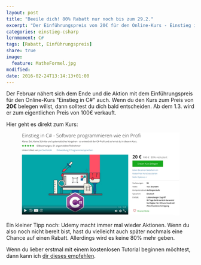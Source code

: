 ```yaml
---
layout: post
title: "Beeile dich! 80% Rabatt nur noch bis zum 29.2."
excerpt: "Der Einführungspreis von 20€ für den Online-Kurs - Einstieg in C# - ist nur noch bis zum 29.2. gültig"
categories: einstieg-csharp
lernmoment: C#
tags: [Rabatt, Einführungspreis]
share: true
image:
  feature: MatheFormel.jpg
modified:
date: 2016-02-24T13:14:13+01:00
---
```


Der Februar nähert sich dem Ende und die Aktion mit dem Einführungspreis für den Online-Kurs "Einstieg in C#" auch. Wenn du den Kurs zum Preis von **20€** belegen willst, dann solltest du dich bald entscheiden. Ab dem 1.3. wird er zum eigentlichen Preis von 100€ verkauft.

Hier geht es direkt zum Kurs:
<figure>
	<a href="https://www.udemy.com/einstieg-in-csharp-software-programmieren-wie-ein-profi/?couponCode=UCsK_EinSta" target="_blank"><img src="/images/UCsK_LandingPage_Rabatt_Gross.jpg" alt="image"></a>
</figure>

Ein kleiner Tipp noch: Udemy macht immer mal wieder Aktionen. Wenn du also noch nicht bereit bist, hast du vielleicht auch später nochmals eine Chance auf einen Rabatt. Allerdings wird es keine 80% mehr geben.

Wenn du lieber erstmal mit einem kostenlosen Tutorial beginnen möchtest, dann kann ich [dir dieses empfehlen](/einstieg-csharp/noch-unentschlossen/).

